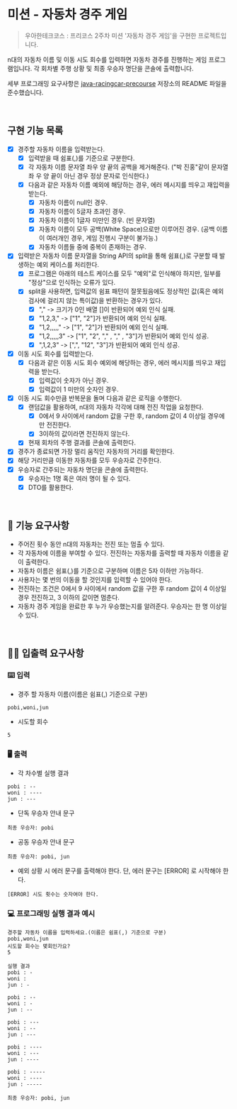 # 미션 - 자동차 경주 게임

> 우아한테크코스 : 프리코스 2주차 미션 '자동차 경주 게임'을 구현한 프로젝트입니다.

n대의 자동차 이름 및 이동 시도 회수를 입력하면 자동차 경주를 진행하는 게임 프로그램입니다.
각 회차별 주행 상황 및 최종 우승자 명단을 콘솔에 출력합니다.

세부 프로그래밍 요구사항은 [java-racingcar-precourse](https://github.com/woowacourse/java-racingcar-precourse) 저장소의 README 파일을 준수했습니다.

<br>

## 구현 기능 목록

* [x] 경주할 자동차 이름을 입력받는다.
    * [x] 입력받을 때 쉼표(,)를 기준으로 구분한다.
    * [x] 각 자동차 이름 문자열 좌우 양 끝의 공백을 제거해준다. ("박 진홍"같이 문자열 좌 우 양 끝이 아닌 경우 정상 문자로 인식한다.)
    * [x] 다음과 같은 자동차 이름 예외에 해당하는 경우, 에러 메시지를 띄우고 재입력을 받는다.
        * [x] 자동차 이름이 null인 경우.
        * [x] 자동차 이름이 5글자 초과인 경우.
        * [x] 자동차 이름이 1글자 미만인 경우. (빈 문자열)
        * [x] 자동차 이름이 모두 공백(White Space)으로만 이루어진 경우. (공백 이름이 여러개인 경우, 게임 진행시 구분이 불가능.)
        * [x] 자동차 이름들 중에 중복이 존재하는 경우.
* [x] 입력받은 자동차 이름 문자열을 String API의 split을 통해 쉼표(,)로 구분할 때 발생하는 예외 케이스를 처리한다.
    * [x] 프로그램은 아래의 테스트 케이스를 모두 "예외"로 인식해야 하지만, 일부를 "정상"으로 인식하는 오류가 있다.
    * [x] split을 사용하면, 입력값의 쉼표 패턴이 잘못됬음에도 정상적인 값(혹은 예외 검사에 걸리지 않는 특이값)을 반환하는 경우가 있다.
        * [x] "," -> 크기가 0인 배열 []이 반환되어 예외 인식 실패.
        * [x] "1,2,3," -> ["1", "2"]가 반환되어 예외 인식 실패.
        * [x] "1,2,,,,," -> ["1", "2"]가 반환되어 예외 인식 실패.
        * [x] "1,2,,,,,3" -> ["1", "2", "," , "," , "3"]가 반환되어 예외 인식 성공.
        * [x] ",1,2,3" -> [",", "12", "3"]가 반환되어 예외 인식 성공.
* [x] 이동 시도 회수를 입력받는다.
    * [x] 다음과 같은 이동 시도 회수 예외에 해당하는 경우, 에러 메시지를 띄우고 재입력을 받는다.
        * [x] 입력값이 숫자가 아닌 경우.
        * [x] 입력값이 1 미만의 숫자인 경우.
* [x] 이동 시도 회수만큼 반복문을 돌며 다음과 같은 로직을 수행한다.
    * [x] 랜덤값을 활용하여, n대의 자동차 각각에 대해 전진 작업을 요청한다.
        * [x] 0에서 9 사이에서 random 값을 구한 후, random 값이 4 이상일 경우에만 전진한다.
        * [x] 3이하의 값이라면 전진하지 않는다.
    * [x] 현재 회차의 주행 결과를 콘솔에 출력한다.
* [x] 경주가 종료되면 가장 멀리 움직인 자동차의 거리를 확인한다.
* [x] 해당 거리만큼 이동한 자동차를 모두 우승자로 간주한다.
* [x] 우승자로 간주되는 자동차 명단을 콘솔에 출력한다.
    * [x] 우승자는 1명 혹은 여러 명이 될 수 있다.
    * [x] DTO를 활용한다.

<br>

## 🚀 기능 요구사항
- 주어진 횟수 동안 n대의 자동차는 전진 또는 멈출 수 있다.
- 각 자동차에 이름을 부여할 수 있다. 전진하는 자동차를 출력할 때 자동차 이름을 같이 출력한다.
- 자동차 이름은 쉼표(,)를 기준으로 구분하며 이름은 5자 이하만 가능하다.
- 사용자는 몇 번의 이동을 할 것인지를 입력할 수 있어야 한다.
- 전진하는 조건은 0에서 9 사이에서 random 값을 구한 후 random 값이 4 이상일 경우 전진하고, 3 이하의 값이면 멈춘다.
- 자동차 경주 게임을 완료한 후 누가 우승했는지를 알려준다. 우승자는 한 명 이상일 수 있다.

<br>

## ✍🏻 입출력 요구사항
### ⌨️ 입력
- 경주 할 자동차 이름(이름은 쉼표(,) 기준으로 구분)
```
pobi,woni,jun
```
- 시도할 회수
```
5
```

### 🖥 출력
- 각 차수별 실행 결과
```
pobi : --
woni : ----
jun : ---
```
- 단독 우승자 안내 문구
```
최종 우승자: pobi
```
- 공동 우승자 안내 문구
```
최종 우승자: pobi, jun
```
- 예외 상황 시 에러 문구를 출력해야 한다. 단, 에러 문구는 [ERROR] 로 시작해야 한다.
```
[ERROR] 시도 횟수는 숫자여야 한다.
```

### 💻 프로그래밍 실행 결과 예시
```
경주할 자동차 이름을 입력하세요.(이름은 쉼표(,) 기준으로 구분)
pobi,woni,jun
시도할 회수는 몇회인가요?
5

실행 결과
pobi : -
woni : 
jun : -

pobi : --
woni : -
jun : --

pobi : ---
woni : --
jun : ---

pobi : ----
woni : ---
jun : ----

pobi : -----
woni : ----
jun : -----

최종 우승자: pobi, jun
```
